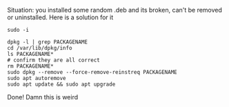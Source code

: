 Situation: you installed some random .deb and its broken, can't be removed or 
uninstalled. Here is a solution for it

```
sudo -i
```

```
dpkg -l | grep PACKAGENAME
cd /var/lib/dpkg/info
ls PACKAGENAME*
# confirm they are all correct
rm PACKAGENAME*
sudo dpkg --remove --force-remove-reinstreq PACKAGENAME
sudo apt autoremove
sudo apt update && sudo apt upgrade
```

Done! Damn this is weird
